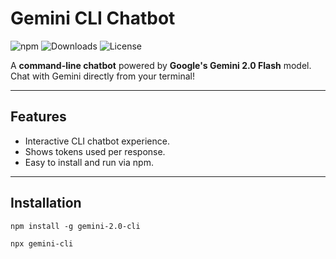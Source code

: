 # Gemini CLI Chatbot

![npm](https://img.shields.io/npm/v/gemini-2.0-cli)
![Downloads](https://img.shields.io/npm/dt/gemini-2.0-cli)
![License](https://img.shields.io/npm/l/gemini-2.0-cli)

A **command-line chatbot** powered by **Google's Gemini 2.0 Flash** model. Chat with Gemini directly from your terminal!

---

## Features

- Interactive CLI chatbot experience.
- Shows tokens used per response.
- Easy to install and run via npm.

---

## Installation


```
npm install -g gemini-2.0-cli

```

```
npx gemini-cli

```



